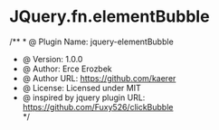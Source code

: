# JQuery.fn.elementBubble

/**  *  @ Plugin Name: jquery-elementBubble  
*  @ Version: 1.0.0  
*  @ Author: Erce Erozbek  
*  @ Author URL: https://github.com/kaerer  
*  @ License: Licensed under MIT  
*  @ inspired by jquery plugin URL: https://github.com/Fuxy526/clickBubble  
*/
